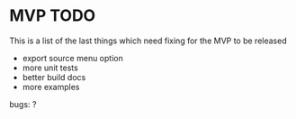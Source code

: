 # MVP TODO

This is a list of the last things which need fixing for the MVP to be released

- export source menu option
- more unit tests
- better build docs
- more examples

bugs: ?